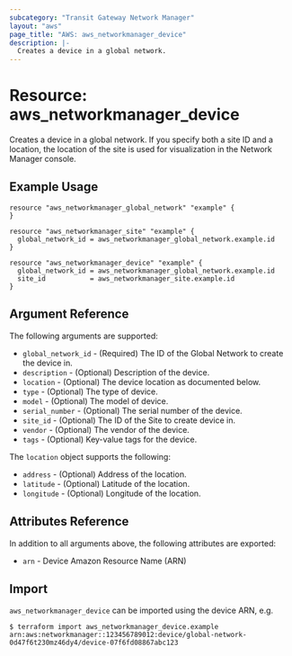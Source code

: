 ```yaml
---
subcategory: "Transit Gateway Network Manager"
layout: "aws"
page_title: "AWS: aws_networkmanager_device"
description: |-
  Creates a device in a global network.
---
```


# Resource: aws_networkmanager_device

Creates a device in a global network. If you specify both a site ID and a location,
the location of the site is used for visualization in the Network Manager console.

## Example Usage

```hcl
resource "aws_networkmanager_global_network" "example" {
}

resource "aws_networkmanager_site" "example" {
  global_network_id = aws_networkmanager_global_network.example.id
}

resource "aws_networkmanager_device" "example" {
  global_network_id = aws_networkmanager_global_network.example.id
  site_id           = aws_networkmanager_site.example.id
}
```

## Argument Reference

The following arguments are supported:

* `global_network_id` - (Required) The ID of the Global Network to create the device in.
* `description` - (Optional) Description of the device.
* `location` - (Optional) The device location as documented below.
* `type` - (Optional) The type of device.
* `model` - (Optional) The model of device.
* `serial_number` - (Optional) The serial number of the device.
* `site_id` - (Optional) The ID of the Site to create device in.
* `vendor` - (Optional) The vendor of the device.
* `tags` - (Optional) Key-value tags for the device.

The `location` object supports the following:

* `address` - (Optional) Address of the location.
* `latitude` - (Optional) Latitude of the location.
* `longitude` - (Optional) Longitude of the location.

## Attributes Reference

In addition to all arguments above, the following attributes are exported:

* `arn` - Device Amazon Resource Name (ARN)

## Import

`aws_networkmanager_device` can be imported using the device ARN, e.g.

```
$ terraform import aws_networkmanager_device.example arn:aws:networkmanager::123456789012:device/global-network-0d47f6t230mz46dy4/device-07f6fd08867abc123
```
